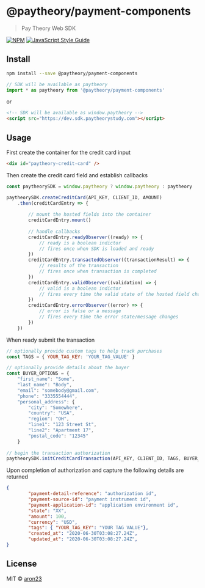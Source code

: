 # @paytheory/payment-components

> Pay Theory Web SDK

[![NPM](https://img.shields.io/npm/v/@paytheory/payment-components.svg)](https://www.npmjs.com/package/@paytheory/payment-components) [![JavaScript Style Guide](https://img.shields.io/badge/code_style-standard-brightgreen.svg)](https://standardjs.com)

## Install

```bash
npm install --save @paytheory/payment-components
```

```javascript
// SDK will be available as paytheory
import * as paytheory from '@paytheory/payment-components'
```

or

```html
<!-- SDK will be available as window.paytheory -->
<script src="https://dev.sdk.paytheorystudy.com"></script>
```

## Usage

First create the container for the credit card input

```html
<div id="paytheory-credit-card" />
```

Then create the credit card field and establish callbacks

```javascript
const paytheorySDK = window.paytheory ? window.paytheory : paytheory

paytheorySDK.createCreditCard(API_KEY, CLIENT_ID, AMOUNT)
    .then(creditCardEntry => {
        
        // mount the hosted fields into the container
        creditCardEntry.mount()
        
        // handle callbacks
        creditCardEntry.readyObserver((ready) => {
            // ready is a boolean indictor
            // fires once when SDK is loaded and ready
        })
        creditCardEntry.transactedObserver((transactionResult) => {
            // results of the transaction
            // fires once when transaction is completed
        })
        creditCardEntry.validObserver((validation) => {
            // valid is a boolean indictor
            // fires every time the valid state of the hosted field changes
        })
        creditCardEntry.errorObserver((error) => {
            // error is false or a message
            // fires every time the error state/message changes
        })            
    })
```

When ready submit the transaction 

```javascript
// optionally provide custom tags to help track purchases
const TAGS = { YOUR_TAG_KEY: 'YOUR_TAG_VALUE' }

// optionally provide details about the buyer
const BUYER_OPTIONS = {
    "first_name": "Some",
    "last_name": "Body",
    "email": "somebody@gmail.com",
    "phone": "3335554444",
    "personal_address": {
        "city": "Somewhere",
        "country": "USA",
        "region": "OH",
        "line1": "123 Street St",
        "line2": "Apartment 17",
        "postal_code": "12345"
    }
    
// begin the transaction authorization    
paytheorySDK.initCreditCardTransaction(API_KEY, CLIENT_ID, TAGS, BUYER_OPTIONS)
```

Upon completion of authorization and capture the following details are returned

```json
{
        "payment-detail-reference": "authorization id",
        "payment-source-id": "payment instrument id",
        "payment-application-id": "application environment id",
        "state": "XX",
        "amount": 100,
        "currency": "USD",
        "tags": { "YOUR_TAG_KEY": "YOUR TAG VALUE"},
        "created_at": "2020-06-30T03:08:27.24Z",
        "updated_at": "2020-06-30T03:08:27.24Z",
}
```


## License

MIT © [aron23](https://github.com/aron23)
